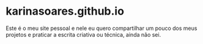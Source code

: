 # karinasoares.github.io

Este é o meu site pessoal e nele eu quero compartilhar um pouco dos meus projetos e praticar a escrita criativa ou técnica, ainda não sei.



